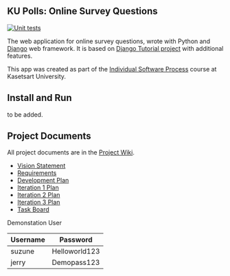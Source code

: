 ## KU Polls: Online Survey Questions 

[![Unit tests](https://github.com/Kongkawee/ku-polls/actions/workflows/unittest.yml/badge.svg)](https://github.com/Kongkawee/ku-polls/actions/workflows/unittest.yml)

The web application for online survey questions, wrote with Python and [Django](https://www.djangoproject.com/) web framework.
It is based on [Django Tutorial project][django-tutorial] with additional features.

This app was created as part of the [Individual Software Process](
https://cpske.github.io/ISP) course at Kasetsart University.

## Install and Run

to be added.

## Project Documents

All project documents are in the [Project Wiki](../../wiki/Home).

- [Vision Statement](../../wiki/Vision%20Statement)
- [Requirements](../../wiki/Requirements)
- [Development Plan](../../wiki/Development%20Plan)
- [Iteration 1 Plan](../../wiki/Iteration-1-Plan)
- [Iteration 2 Plan](../../wiki/Iteration-2-Plan)
- [Iteration 3 Plan](../../wiki/Iteration-3-Plan)
- [Task Board](https://github.com/users/Kongkawee/projects/1/views/2)

Demonstation User

| Username | Password      |
|----------|---------------|
| suzune   | Helloworld123 |
| jerry    | Demopass123   |

[django-tutorial]: https://docs.djangoproject.com/en/4.1/intro/tutorial01/
